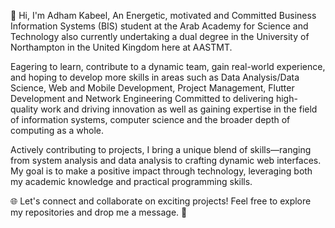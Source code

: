 👋 Hi, I'm Adham Kabeel, An Energetic, motivated and Committed Business Information Systems (BIS) student
at the Arab Academy for Science and Technology also currently undertaking a dual degree in the University of Northampton 
in the United Kingdom here at AASTMT.

Eagering to learn, contribute to a dynamic team, gain real-world experience, and hoping to develop more skills in areas such as 
Data Analysis/Data Science, Web and Mobile Development, Project Management, Flutter Development and Network Engineering Committed to delivering high-quality work and 
driving innovation as well as gaining expertise in the field of information systems, computer science and the broader depth of computing as a whole.

Actively contributing to projects, I bring a unique blend of skills—ranging from system analysis and data analysis to crafting dynamic web interfaces. 
My goal is to make a positive impact through technology, leveraging both my academic knowledge and practical programming skills.

🌐 Let's connect and collaborate on exciting projects! Feel free to explore my repositories and drop me a message. 🚀
